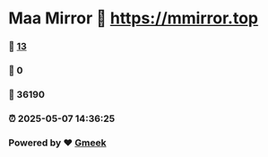 # Maa Mirror :link: https://mmirror.top 
### :page_facing_up: [13](https://mmirror.top/tag.html) 
### :speech_balloon: 0 
### :hibiscus: 36190 
### :alarm_clock: 2025-05-07 14:36:25 
### Powered by :heart: [Gmeek](https://github.com/Meekdai/Gmeek)

